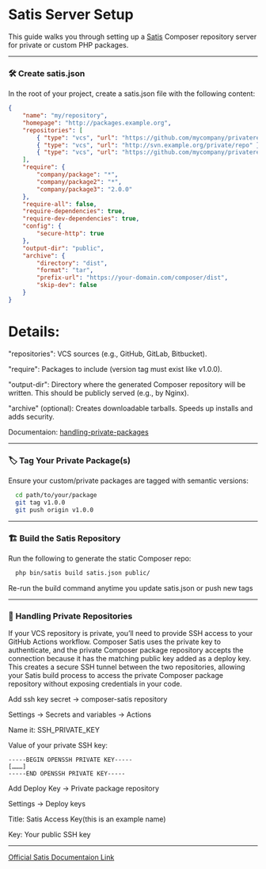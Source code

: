 # Satis Server Setup

This guide walks you through setting up a [Satis](https://getcomposer.org/doc/articles/handling-private-packages-with-satis.md) Composer repository server for private or custom PHP packages.

---

### 🛠 Create satis.json

In the root of your project, create a satis.json file with the following content:

```json
{
    "name": "my/repository",
    "homepage": "http://packages.example.org",
    "repositories": [
        { "type": "vcs", "url": "https://github.com/mycompany/privaterepo" },
        { "type": "vcs", "url": "http://svn.example.org/private/repo" },
        { "type": "vcs", "url": "https://github.com/mycompany/privaterepo2" }
    ],
    "require": {
        "company/package": "*",
        "company/package2": "*",
        "company/package3": "2.0.0"
    },
    "require-all": false,
    "require-dependencies": true,
    "require-dev-dependencies": true,
    "config": {
        "secure-http": true
    },
    "output-dir": "public",
    "archive": {
        "directory": "dist",
        "format": "tar",
        "prefix-url": "https://your-domain.com/composer/dist",
        "skip-dev": false
    }
}
```

# Details:

"repositories": VCS sources (e.g., GitHub, GitLab, Bitbucket).

"require": Packages to include (version tag must exist like v1.0.0).

"output-dir": Directory where the generated Composer repository will be written. This should be publicly served (e.g., by Nginx).

"archive" (optional): Creates downloadable tarballs. Speeds up installs and adds security.

Documentaion:
[handling-private-packages](https://getcomposer.org/doc/articles/handling-private-packages.md)

---

### 🏷 Tag Your Private Package(s)

Ensure your custom/private packages are tagged with semantic versions:

```bash
  cd path/to/your/package
  git tag v1.0.0
  git push origin v1.0.0
```

---

### 🏗 Build the Satis Repository

Run the following to generate the static Composer repo:

```bash
  php bin/satis build satis.json public/
```

Re-run the build command anytime you update satis.json or push new tags

---

### 🔐 Handling Private Repositories

If your VCS repository is private, you’ll need to provide SSH access to your GitHub Actions workflow. Composer Satis uses the private key to authenticate, and the private Composer package repository accepts the connection because it has the matching public key added as a deploy key.
This creates a secure SSH tunnel between the two repositories, allowing your Satis build process to access the private Composer package repository without exposing credentials in your code.

Add ssh key secret → composer-satis repository

Settings → Secrets and variables → Actions

Name it: SSH_PRIVATE_KEY

Value of your private SSH key:

```text
-----BEGIN OPENSSH PRIVATE KEY-----
[………]
-----END OPENSSH PRIVATE KEY-----
```

Add Deploy Key → Private package repository

Settings → Deploy keys

Title: Satis Access Key(this is an example name)

Key: Your public SSH key

---

[Official Satis Documentaion Link](https://github.com/composer/satis)
